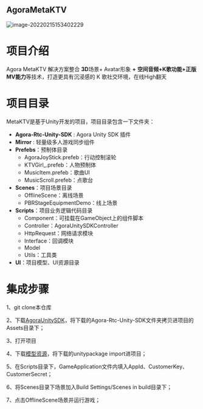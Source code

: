 ## AgoraMetaKTV

![image-20220215153402229](https://download.agora.io/demo/release/image-20220215153402229.png)

# 项目介绍

Agora MetaKTV 解决方案整合 **3D**场景+ Avatar形象 **+** **空间音频+K歌功能+**正版MV**能力**等技术，打造更具有沉浸感的 K 歌社交环境，在线High翻天



# 项目目录

MetaKTV是基于Unity开发的项目，项目目录包含一下文件夹：

- **Agora-Rtc-Unity-SDK** : Agora Unity SDK 插件
- **Mirror** : 轻量级多人游戏同步组件
- **Prefebs**：预制体目录
  - AgoraJoyStick.prefeb：行动控制滚轮
  - KTVGirl_.prefeb：人物预制体
  - MusicItem.prefeb：歌曲UI
  - MusicScroll.prefeb：点歌台
- **Scenes**：项目场景目录
  - OfflineScene：离线场景
  - PBRStageEquipmentDemo：线上场景
- **Scripts**：项目业务逻辑代码目录
  - Component：可挂载在GameObject上的组件脚本
  - Controller：AgoraUnitySDKController
  - HttpRequest：网络请求模块
  - Interface：回调模块
  - Model
  - Utils：工具类
- **UI**：项目模型、UI资源目录



# 集成步骤

1、git clone本仓库

2、下载[AgoraUnitySDK](https://download.agora.io/sdk/release/Agora-Unity-RTC-SDK_3.6.208_video_20220114.zip)，将下载的Agora-Rtc-Unity-SDK文件夹拷贝进项目的Assets目录下；

3、打开项目

4、下载[模型资源](https://download.agora.io/demo/test/AgoraMetaKTVResource.unitypackage)，将下载的unitypackage import进项目；

5、在Scripts目录下，GameApplication文件内填入AppId、CustomerKey、CustomerSecret；

6、将Scenes目录下场景加入Build Settings/Scenes in build目录下；

7、点击OfflineScene场景并运行游戏；